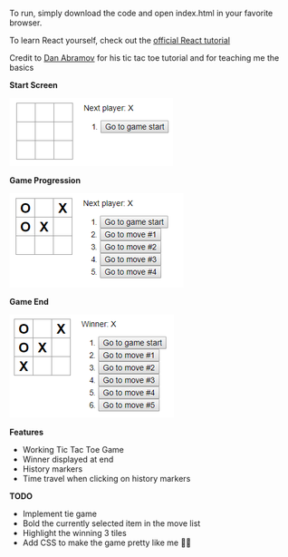 To run, simply download the code and open index.html in your favorite browser.

To learn React yourself, check out the [official React tutorial](https://reactjs.org/tutorial/tutorial.html) 

Credit to [Dan Abramov](https://gist.github.com/gaearon) for his tic tac toe tutorial and for teaching me the basics

**Start Screen**

![start screen](/assets/gameStart.png)


**Game Progression**

![game in progress](/assets/gameInProgress.png)

**Game End**

![game end](/assets/gameEnd.png)

**Features**
* Working Tic Tac Toe Game
* Winner displayed at end
* History markers
* Time travel when clicking on history markers

**TODO**
* Implement tie game
* Bold the currently selected item in the move list
* Highlight the winning 3 tiles
* Add CSS to make the game pretty like me 💁🏼 
